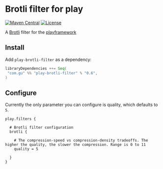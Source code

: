 # Brotli filter for play

[![Maven Central](https://maven-badges.herokuapp.com/maven-central/com.gu/play-brotli-filter_2.13/badge.svg)](https://maven-badges.herokuapp.com/maven-central/com.gu/play-brotli-filter_2.13) [![License](https://img.shields.io/:license-Apache%202.0-blue.svg)](http://www.apache.org/licenses/LICENSE-2.0)

A [Brotli](https://opensource.googleblog.com/2015/09/introducing-brotli-new-compression.html) filter for the [playframework](https://www.playframework.com/)


## Install

Add `play-brotli-filter` as a dependency:

```scala
libraryDependencies ++= Seq(
 "com.gu" %% "play-brotli-filter" % "0.6",
)
```

## Configure

Currently the only parameter you can configure is quality, which defaults to `5`.

```
play.filters {

  # Brotli filter configuration
  brotli {

    # The compression-speed vs compression-density tradeoffs. The higher the quality, the slower the compression. Range is 0 to 11
    quality = 5

  }
}
```
